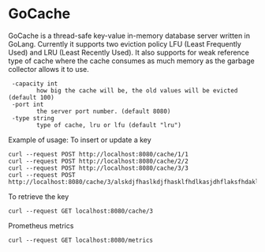 # GoCache

GoCache is a thread-safe key-value in-memory database server written in GoLang.
Currently it supports two eviction policy LFU (Least Frequently Used) and LRU (Least Recently Used). 
It also supports for weak reference type of cache where the cache consumes as much memory as the garbage collector allows it to use.
```
 -capacity int
        how big the cache will be, the old values will be evicted (default 100)
 -port int
        the server port number. (default 8080)
 -type string
        type of cache, lru or lfu (default "lru")
```

Example of usage:
To insert or update a key 
```
curl --request POST http://localhost:8080/cache/1/1
curl --request POST http://localhost:8080/cache/2/2
curl --request POST http://localhost:8080/cache/3/3
curl --request POST http://localhost:8080/cache/3/alskdjfhaslkdjfhasklfhdlkasjdhflaksfhdakljdshflkasjhfalskdjfhasldkhfasdklfdhlksajdfhas
```

To retrieve the key
```
curl --request GET localhost:8080/cache/3
```

Prometheus metrics
```
curl --request GET localhost:8080/metrics
```